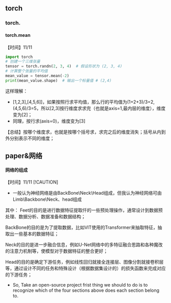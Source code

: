 ## torch
### torch.
#### torch.mean
【时间】11/11
``` python
import torch
# 创建一个三维张量
tensor = torch.randn(2, 3, 4)  # 假设形状为 (2, 3, 4)
# 计算整个张量的平均值
mean_value = tensor.mean(-2)
print(mean_value.shape)  # 输出一个标量值 # (2,4)
```
这样理解：
- [1,2,3],[4,5,6]]，如果按照行求平均值，那么行的平均值为(1+2+3)/3=2, (4,5,6)/3=5，所以[2,3]按行维度求求完（也就是axis=1,最内层的维度），维度变为[2]；
- 同理，按行求(axis=0)，维度变为[3]

【总结】按哪个维度求，也就是按哪个括号求，求完之后的维度消失；括号从内到外分别表示不同的维度；

## paper&网络
#### 网络的组成
【时间】11/11
[!CAUTION]
- 一般认为神经网络是由BackBone\Neck\Head组成，但我认为神经网络可由Limb\Backbone\Neck、head组成

其中：
Feet的目的是进行数据特征提取仟的一些预处理操作，通常设计到数据预处理、数据分析、数据准备和数据结构；

BackBone的目的是为了提取数据，比如VIT使用的Transformer来抽取特征，抽取出一些基本的数据特征；

Neck的目的是进一步融合信息，例如U-Net网络中的多特征融合思路和各种魔改的注意力机制等，使模型对于数据特征的整合更好；

Head的目的是确定下游任务，例如线性回归就接全连接层、图像分割就接卷积层等，通过设计不同的任务和特殊设计（根据数据集设计的）的损失函数来完成对应的下游任务；

- So, Take an open-source project frist thing we should to do is to recognize which of the four sections above does each section belong to.
